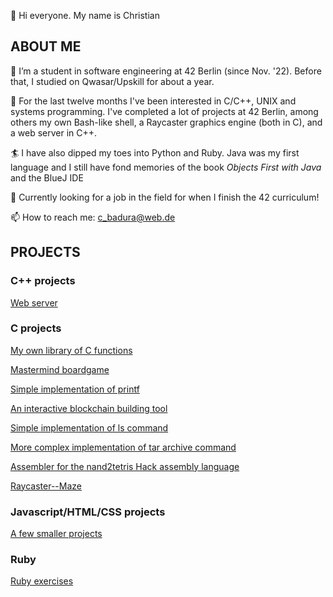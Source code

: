 👋 Hi everyone. My name is Christian

## ABOUT ME 

🌱 I’m a student in software engineering at 42 Berlin (since Nov. '22). Before that, I studied on Qwasar/Upskill for about a year.

👀 For the last twelve months I've been interested in C/C++, UNIX and systems programming. I've completed a lot of projects at 42 Berlin, among others my own Bash-like shell, a Raycaster graphics engine (both in C), and a web server in C++.

:surfer: I have also dipped my toes into Python and Ruby. Java was my first language and I still have fond memories of the book _Objects First with Java_ and the BlueJ IDE

:climbing: Currently looking for a job in the field for when I finish the 42 curriculum!


📫 How to reach me: c_badura@web.de

## PROJECTS

### C++ projects
[Web server](https://github.com/cbadura/webserver/tree/main)

### C projects

[My own library of C functions](https://github.com/cbadura/My-own-C-library)

[Mastermind boardgame](https://github.com/cbadura/my_mastermind)

[Simple implementation of printf](https://github.com/cbadura/my_printf)

[An interactive blockchain building tool](https://github.com/cbadura/my_blockchain)

[Simple implementation of ls command](https://github.com/cbadura/my_ls)

[More complex implementation of tar archive command](https://github.com/cbadura/my_tar)

[Assembler for the nand2tetris Hack assembly language](https://github.com/cbadura/hack_assembler)

[Raycaster--Maze](https://github.com/cbadura/Raycaster)

### Javascript/HTML/CSS projects

[A few smaller projects](https://github.com/cbadura/Web-Javascript-projects)


### Ruby

[Ruby exercises](https://github.com/cbadura/Ruby)


<!---
cbadura/cbadura is a ✨ special ✨ repository because its `README.md` (this file) appears on your GitHub profile.
You can click the Preview link to take a look at your changes.
--->
